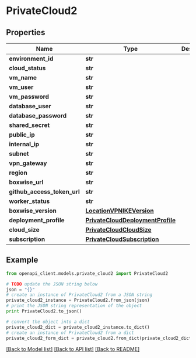 # PrivateCloud2


## Properties

Name | Type | Description | Notes
------------ | ------------- | ------------- | -------------
**environment_id** | **str** |  | [optional] 
**cloud_status** | **str** |  | [optional] 
**vm_name** | **str** |  | [optional] 
**vm_user** | **str** |  | [optional] 
**vm_password** | **str** |  | [optional] 
**database_user** | **str** |  | [optional] 
**database_password** | **str** |  | [optional] 
**shared_secret** | **str** |  | [optional] 
**public_ip** | **str** |  | [optional] 
**internal_ip** | **str** |  | [optional] 
**subnet** | **str** |  | [optional] 
**vpn_gateway** | **str** |  | [optional] 
**region** | **str** |  | [optional] 
**boxwise_url** | **str** |  | [optional] 
**github_access_token_url** | **str** |  | [optional] 
**worker_status** | **str** |  | [optional] 
**boxwise_version** | [**LocationVPNIKEVersion**](LocationVPNIKEVersion.md) |  | [optional] 
**deployment_profile** | [**PrivateCloudDeploymentProfile**](PrivateCloudDeploymentProfile.md) |  | [optional] 
**cloud_size** | [**PrivateCloudCloudSize**](PrivateCloudCloudSize.md) |  | [optional] 
**subscription** | [**PrivateCloudSubscription**](PrivateCloudSubscription.md) |  | [optional] 

## Example

```python
from openapi_client.models.private_cloud2 import PrivateCloud2

# TODO update the JSON string below
json = "{}"
# create an instance of PrivateCloud2 from a JSON string
private_cloud2_instance = PrivateCloud2.from_json(json)
# print the JSON string representation of the object
print PrivateCloud2.to_json()

# convert the object into a dict
private_cloud2_dict = private_cloud2_instance.to_dict()
# create an instance of PrivateCloud2 from a dict
private_cloud2_form_dict = private_cloud2.from_dict(private_cloud2_dict)
```
[[Back to Model list]](../README.md#documentation-for-models) [[Back to API list]](../README.md#documentation-for-api-endpoints) [[Back to README]](../README.md)


